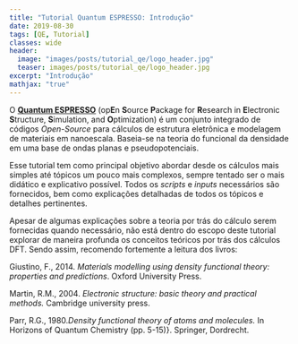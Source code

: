 ```yaml
---
title: "Tutorial Quantum ESPRESSO: Introdução"
date: 2019-08-30
tags: [QE, Tutorial]
classes: wide
header:
  image: "images/posts/tutorial_qe/logo_header.jpg"
  teaser: images/posts/tutorial_qe/logo_header.jpg
excerpt: "Introdução"
mathjax: "true"
---
```


O [**Quantum ESPRESSO**](https://www.quantum-espresso.org/) (op**E**n **S**ource **P**ackage for **R**esearch in **E**lectronic **S**tructure, **S**imulation, and **O**ptimization) é um conjunto integrado de códigos *Open-Source* para cálculos de estrutura eletrônica e modelagem de materiais em nanoescala. Baseia-se na teoria do funcional da densidade em uma base de ondas planas e pseudopotenciais.

Esse tutorial tem como principal objetivo abordar desde os cálculos mais simples até tópicos um pouco mais complexos, sempre tentado ser o mais didático e explicativo possível. Todos os *scripts* e *inputs* necessários são fornecidos, bem como explicações detalhadas de todos os tópicos e detalhes pertinentes.

Apesar de algumas explicações sobre a teoria por trás do cálculo serem fornecidas quando necessário, não está dentro do escopo deste tutorial explorar de maneira profunda os conceitos teóricos por trás dos cálculos DFT. Sendo assim, recomendo fortemente a leitura dos livros:

Giustino, F., 2014. *Materials modelling using density functional theory: properties and predictions*. Oxford University Press.

Martin, R.M., 2004. *Electronic structure: basic theory and practical methods.* Cambridge university press.

Parr, R.G., 1980.*Density functional theory of atoms and molecules.* In Horizons of Quantum Chemistry (pp. 5-15)}. Springer, Dordrecht.

